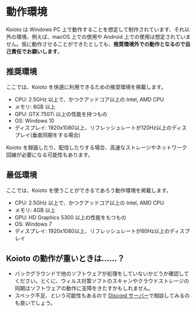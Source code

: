 # 動作環境

Koioto は Windows PC 上で動作することを想定して制作されています、それ以外の環境、例えば、macOS 上での使用や Android 上での使用は想定されていません。仮に動作させることができたとしても、**推奨環境外での動作となるので自己責任でお願いします**。

## 推奨環境

ここでは、Koioto を快適に利用できるための推奨環境を掲載します。

- CPU: 2.5GHz 以上で、かつクアッドコア以上の Intel, AMD CPU
- メモリ: 8GB 以上
- GPU: GTX 750Ti 以上の性能を持つもの
- OS: Windows 10
- ディスプレイ: 1920x1080以上、リフレッシュレートが120Hz以上のディスプレイ(垂直同期をする場合)

Koioto を録画したり、配信したりする場合、高速なストレージやネットワーク回線が必要になる可能性もあります。

## 最低環境

ここでは、Koioto を使うことができるであろう動作環境を掲載します。

- CPU: 2.5GHz 以上で、かつクアッドコア以上の Intel, AMD CPU
- メモリ: 4GB 以上
- GPU: HD Graphics 5300 以上の性能をもつもの
- OS: Windows 7
- ディスプレイ: 1920x1080以上、リフレッシュレートが60Hz以上のディスプレイ

## Koioto の動作が重いときは……？

- バックグラウンドで他のソフトウェアが処理をしていないかどうか確認してください。とくに、ウィルス対策ソフトのスキャンやクラウドストレージの同期はソフトウェアの動作に支障をきたすかもしれません。
- スペック不足、という可能性もあるので [Discord サーバー](https://discord.gg/kaF5Nc6)で相談してみるのも良いでしょう。